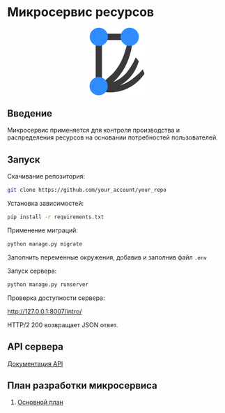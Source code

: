 # Микросервис ресурсов

<p align="center"><img src="static/logo.svg" align="middle" width="25%"></p>

## Введение

Микросервис применяется для контроля производства и распределения ресурсов на основании потребностей пользователей.

## Запуск

Скачивание репозитория:

```sh
git clone https://github.com/your_account/your_repo
```

Установка зависимостей:

```sh
pip install -r requirements.txt
```

Применение миграций:

```sh
python manage.py migrate
```

Заполнить переменные окружения, добавив и заполнив файл `.env`

Запуск сервера:

```sh
python manage.py runserver
```

Проверка доступности сервера:

<http://127.0.0.1:8007/intro/>

HTTP/2 200 возвращает JSON ответ.

## API сервера

[Документация API](https://resource.intera.space/api/v1/schema/swagger-ui/)

## План разработки микросервиса

1. [Основной план](ROADMAP.md)
